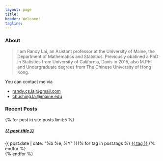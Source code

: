 ```yaml
---
layout: page
title:
header: Welcome!
tagline: 
---
```


### About

> I am Randy Lai, an Asistant professor at the University of Maine, the Department of Mathematics and Statsitics. Previously obatined a PhD in Statistics from University of California, Davis in 2015, also M.Phil and Undergraduate degrees from The Chinese University of Hong Kong.

You can contact me via

- [randy.cs.lai@gmail.com](mailto:randy.cs.lai@gmail.com)
- [chushing.lai@maine.edu](mailto:chushing.lai@maine.edu)


### Recent Posts


<div class="list-group">
  {% for post in site.posts limit:5  %}
    <div class="list-group-item">
        <h5 class="list-group-item-heading"><a href="{{ post.url }}">{{ post.title }}</a></h5>
        {{ post.date | date: "%b %e, %Y" }}{% for tag in post.tags %}
        <a class="label label-success" href="{{ site.tags_path }}#{{ tag }}-ref">{{ tag }}</a>
        {% endfor %}
    </div>  
  {% endfor %}
</div>
